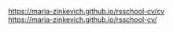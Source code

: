 https://maria-zinkevich.github.io/rsschool-cv/cv     
https://maria-zinkevich.github.io/rsschool-cv/
